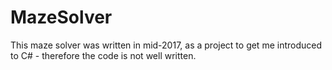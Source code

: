 # MazeSolver
This maze solver was written in mid-2017, as a project to get me introduced to C# - therefore the code is not well written.